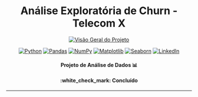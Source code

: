 <h1 align="center">Análise Exploratória de Churn - Telecom X</h1>

<p align="center">
  <a href="https://github.com/seu-usuario/seu-repositorio">
    <img src="https://miro.medium.com/v2/resize:fit:640/format:webp/0*TMvhLMMOy0NHzNIy.gif" alt="Visão Geral do Projeto" />
  </a>
</p>

<p align="center">
  <a href="#"><img src="https://img.shields.io/badge/Python-3776AB?style=for-the-badge&logo=python&logoColor=white" alt="Python"></a>
  <a href="#"><img src="https://img.shields.io/badge/Pandas-150458?style=for-the-badge&logo=pandas&logoColor=white" alt="Pandas"></a>
  <a href="#"><img src="https://img.shields.io/badge/NumPy-013243?style=for-the-badge&logo=numpy&logoColor=white" alt="NumPy"></a>
  <a href="#"><img src="https://img.shields.io/badge/Matplotlib-11557C?style=for-the-badge&logo=matplotlib&logoColor=white" alt="Matplotlib"></a>
  <a href="#"><img src="https://img.shields.io/badge/Seaborn-1A5276?style=for-the-badge&logo=seaborn&logoColor=white" alt="Seaborn"></a>
  <a href="https://www.linkedin.com/in/seu-nome/"><img src="https://img.shields.io/badge/LinkedIn-0077B5?style=for-the-badge&logo=linkedin&logoColor=white" alt="LinkedIn"></a>
</p>

<h4 align="center">Projeto de Análise de Dados 📊</h4>

<h4 align="center">
  :white_check_mark: Concluído
</h4>

---
